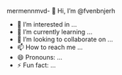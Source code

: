 mermennmvd- 👋 Hi, I’m @fvenbnjerh
- 👀 I’m interested in ...
- 🌱 I’m currently learning ...
- 💞️ I’m looking to collaborate on ...
- 📫 How to reach me ...
- 😄 Pronouns: ...
- ⚡ Fun fact: ...

<!---
fvenbnjerh/fvenbnjerh is a ✨ special ✨ repository because its `README.md` (this file) appears on your GitHub profile.
You can click the Preview link to take a look at your changes.
--->
